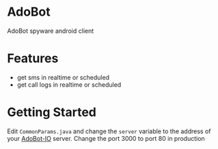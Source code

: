 # AdoBot
AdoBot spyware android client

# Features
 - get sms in realtime or scheduled
 - get call logs in realtime or scheduled

# Getting Started

Edit `CommonParams.java` and change the `server` variable to the address of your [AdoBot-IO](https://github.com/adonespitogo/AdoBot-IO) server. Change the port 3000 to port 80 in production
